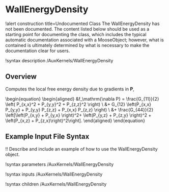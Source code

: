 # WallEnergyDensity

!alert construction title=Undocumented Class
The WallEnergyDensity has not been documented. The content listed below should be used as a starting point for
documenting the class, which includes the typical automatic documentation associated with a
MooseObject; however, what is contained is ultimately determined by what is necessary to make the
documentation clear for users.

!syntax description /AuxKernels/WallEnergyDensity

## Overview

Computes the local free energy density due to gradients in $\mathbf{P}$,

\begin{equation}
  \begin{aligned}
  &f_\mathrm{\nabla P} = \frac{G_{11}}{2}  \left( P_{x,x}^2 + P_{y,y}^2 + P_{z,z}^2 \right) \\
  &+  G_{12}  \left(P_{x,x} P_{y,y} + P_{y,y} P_{z,z} + P_{x,x} P_{z,z} \right) \\ 
  &+ \frac{G_{44}}{2} \left[\left(P_{x,y} + P_{y,x} \right)^2+ \left(P_{y,z} + P_{z,y} \right)^2 + \left(P_{x,z} + P_{z,x}\right)^2\right].
  \end{aligned}
\end{equation}

## Example Input File Syntax

!! Describe and include an example of how to use the WallEnergyDensity object.

!syntax parameters /AuxKernels/WallEnergyDensity

!syntax inputs /AuxKernels/WallEnergyDensity

!syntax children /AuxKernels/WallEnergyDensity
